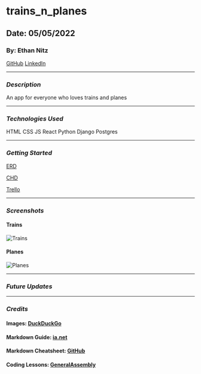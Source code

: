 # trains_n_planes
## Date: 05/05/2022
### By: Ethan Nitz
[GitHub](https://github.com/etnitz) [LinkedIn](https://www.linkedin.com/in/ethan-nitz-5822a112/)
***
### ***Description***
An app for everyone who loves trains and planes
***
### ***Technologies Used***
HTML
CSS
JS
React
Python
Django
Postgres

***
### ***Getting Started***
[ERD](https://lucid.app/lucidchart/571d064c-664a-4e75-bfc1-37fec6562a47/edit?beaconFlowId=ECCB49ABCA4BC807&page=0_0&invitationId=inv_ff3edc50-352d-489d-a978-476f779c7ddd#)

[CHD](https://lucid.app/lucidchart/abb69da1-a47b-4a85-b5de-6cf2bd17e23e/edit?invitationId=inv_866e9a96-c5da-4cd8-92c8-45507a6f5e2c&page=0_0#)

[Trello](https://trello.com/b/WLXCQ9aA/trains-n-planes)
***
### ***Screenshots***
#### Trains
![Trains](https://images.pexels.com/photos/73821/train-wreck-steam-locomotive-locomotive-railway-73821.jpeg?auto=compress&cs=tinysrgb&dpr=3&h=750&w=1260)

#### Planes
![Planes](https://c.pxhere.com/photos/c9/19/aircraft_mustang_air_force_propeller_plane_fly_usa-770900.jpg!s)

***
### ***Future Updates***

***
### ***Credits***
#### **Images:** [DuckDuckGo](https://duckduckgo.com/)
#### **Markdown Guide:** [ia.net](https://ia.net/writer/support/general/markdown-guide)
#### **Markdown Cheatsheet:** [GitHub](https://guides.github.com/pdfs/markdown-cheatsheet-online.pdf)
#### **Coding Lessons:** [GeneralAssembly](https://generalassemb.ly/)

